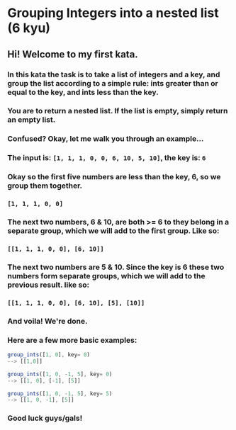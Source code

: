 # Grouping Integers into a nested list (6 kyu)


## Hi! Welcome to my first kata.

### In this kata the task is to take a list of integers and a key, and group the list according to a simple rule: ints greater than or equal to the key, and ints less than the key.

### You are to return a nested list. If the list is empty, simply return an empty list.

### Confused? Okay, let me walk you through an example...

### The input is: `[1, 1, 1, 0, 0, 6, 10, 5, 10]`, the key is: `6`
### Okay so the first five numbers are less than the key, 6, so we group them together.

### `[1, 1, 1, 0, 0]`
### The next two numbers, 6 & 10, are both >= 6 to they belong in a separate group, which we will add to the first group. Like so:

### `[[1, 1, 1, 0, 0], [6, 10]]`
### The next two numbers are 5 & 10. Since the key is 6 these two numbers form separate groups, which we will add to the previous result. like so:

### `[[1, 1, 1, 0, 0], [6, 10], [5], [10]]`
### And voila! We're done.

### Here are a few more basic examples:

```javascript
group_ints([1, 0], key= 0)  
--> [[1,0]]

group_ints([1, 0, -1, 5], key= 0) 
--> [[1, 0], [-1], [5]]

group_ints([1, 0, -1, 5], key= 5) 
--> [[1, 0, -1], [5]]
```

### Good luck guys/gals!